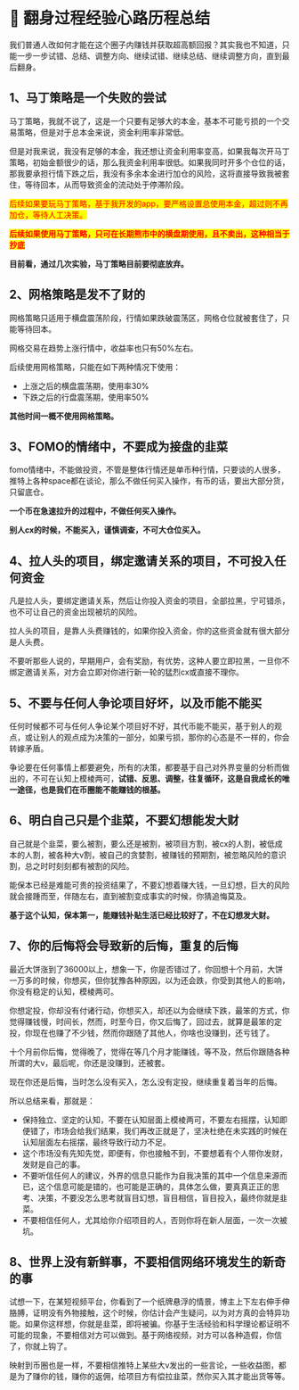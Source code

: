 # 🤣 翻身过程经验心路历程总结

我们普通人改如何才能在这个圈子内赚钱并获取超高额回报？其实我也不知道，只能一步一步试错、总结、调整方向、继续试错、继续总结、继续调整方向，直到最后翻身。



## 1、马丁策略是一个失败的尝试

马丁策略，我就不说了，这是一个只要有足够大的本金，基本不可能亏损的一个交易策略，但是对于总本金来说，资金利用率非常低。

但是对我来说，我没有足够的本金，我还想让资金利用率变高，如果我每次开马丁策略，初始金额很少的话，那么我资金利用率很低。如果我同时开多个仓位的话，那我要承担行情下跌之后，我没有多余本金进行加仓的风险，这将直接导致我被套住，等待回本，从而导致资金的流动处于停滞阶段。

<mark style="color:red;">后续如果要玩马丁策略，基于我开发的app，要严格设置总使用本金，超过则不再加仓，等待人工决策。</mark>

<mark style="color:red;">**后续如果使用马丁策略，只可在长期熊市中的横盘期使用，且不卖出，这种相当于抄底**</mark>

**目前看，通过几次实验，马丁策略目前要彻底放弃。**



## **2、网格策略是发不了财的**

网格策略只适用于横盘震荡阶段，行情如果跌破震荡区，网格仓位就被套住了，只能等待回本。

网格交易在趋势上涨行情中，收益率也只有50%左右。

后续使用网格策略，只能在如下两种情况下使用：

* 上涨之后的横盘震荡期，使用率30%
* 下跌之后的行盘震荡期，使用率50%

**其他时间一概不使用网格策略。**



## 3、FOMO的情绪中，不要成为接盘的韭菜

fomo情绪中，不能做投资，不管是整体行情还是单币种行情，只要谈的人很多，推特上各种space都在谈论，那么不做任何买入操作，有币的话，要出大部分货，只留底仓。

**一个币在急速拉升的过程中，不做任何买入操作。**

**别人cx的时候，不能买入，谨慎调查，不可大仓位买入。**



## 4、拉人头的项目，绑定邀请关系的项目，不可投入任何资金

凡是拉人头，要绑定邀请关系，然后让你投入资金的项目，全部拉黑，宁可错杀，也不可让自己的资金出现被坑的风险。

拉人头的项目，是靠人头费赚钱的，如果你投入资金，你的这些资金就有很大部分是人头费。

不要听那些人说的，早期用户，会有奖励，有优势，这种人要立即拉黑，一旦你不绑定邀请关系，对方会立即对你进行新一轮的猛烈cx或直接不理你。



## 5、不要与任何人争论项目好坏，以及币能不能买

任何时候都不可与任何人争论某个项目好不好，其代币能不能买，基于别人的观点，或让别人的观点成为决策的一部分，如果亏损，那你的心态是不一样的，你会转嫁矛盾。

争论要在任何事情上都要避免，所有的决策，都要基于自己对外界变量的分析而做出的，不可在认知上模棱两可，**试错、反思、调整，往复循环，这是自我成长的唯一途径，也是我们在币圈能不能赚钱的根基。**



## 6、明白自己只是个韭菜，不要幻想能发大财

自己就是个韭菜，要么被割，要么还是被割，被项目方割，被cx的人割，被低成本的人割，被各种大v割，被自己的贪婪割，被赚钱的预期割，被忽略风险的意识割，总之时时刻刻都有被割的风险。

能保本已经是难能可贵的投资结果了，不要幻想着赚大钱，一旦幻想，巨大的风险就会接踵而至，伴随左右，直到被割变成事实的时候，你猜追悔莫及。

**基于这个认知，保本第一，能赚钱补贴生活已经比较好了，不在幻想发大财。**



## 7、你的后悔将会导致新的后悔，重复的后悔

最近大饼涨到了36000以上，想象一下，你是否错过了，你回想十个月前，大饼一万多的时候，你想买，但你犹豫各种原因，以为还会跌，你受到其他人的影响，你没有稳定的认知，模棱两可。

你想定投，你却没有付诸行动，你想买入，却还以为会继续下跌，最笨的方式，你觉得赚钱慢，时间长，然而，时至今日，你又后悔了，回过去，就算是最笨的定投，你现在也赚了不少钱，然而你跟随了其他人，你啥也没赚到，还亏钱了。

十个月前你后悔，觉得晚了，觉得在等几个月才能赚钱，等不及，然后你跟随各种所谓的大v，最后呢，你还是没赚到，还被套。

现在你还是后悔，当时怎么没有买入，怎么没有定投，继续重复着当年的后悔。

所以总结来看，那就是：

* 保持独立、坚定的认知，不要在认知层面上模棱两可，不要左右摇摆，认知即便错了，市场会给我们结果，我们再改正就是了，坚决杜绝在未实践的时候在认知层面左右摇摆，最终导致行动力不足。
* 这个市场没有先知先觉，即便有，你也接触不到，不要想着有个人带你发财，发财是自己的事。
* 不要听信任何人的建议，外界的信息只能作为自我决策的其中一个信息来源而已，这个信息可能是错的，也可能是正确的，具体怎么做，要真真正正的思考、决策，不要没怎么思考就盲目幻想，盲目相信，盲目投入，最终你就是韭菜。
* 不要相信任何人，尤其给你介绍项目的人，否则你将在新人层面，一次一次被坑。



## 8、世界上没有新鲜事，不要相信网络环境发生的新奇的事

试想一下，在某短视频平台，你看到了一个纸牌悬浮的情景，博主上下左右伸手伸胳膊，证明没有外物接触，这个时候，你估计会产生疑问，以为对方真的会特异功能。如果你这样想，你就是韭菜，即将被骗。你基于生活经验和科学理论都证明不可能的现象，不要相信对方可以做到。基于网络视频，对方可以各种造假，你信了，你就上钩了。

映射到币圈也是一样，不要相信推特上某些大v发出的一些言论，一些收益图，都是为了赚你的钱，赚你的返佣，给项目方有偿拉韭菜，然你买入其才能出货等等。
